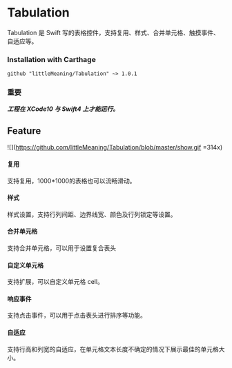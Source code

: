 # Tabulation
Tabulation 是 Swift 写的表格控件，支持复用、样式、合并单元格、触摸事件、自适应等。

### Installation with Carthage

```ogdl
github "littleMeaning/Tabulation" ~> 1.0.1
```

### 重要
***工程在 XCode10 与 Swift4 上才能运行。***

## Feature

![](https://github.com/littleMeaning/Tabulation/blob/master/show.gif =314x)

#### 复用
支持复用，1000*1000的表格也可以流畅滑动。

#### 样式
样式设置，支持行列间距、边界线宽、颜色及行列锁定等设置。

#### 合并单元格
支持合并单元格，可以用于设置复合表头

#### 自定义单元格
支持扩展，可以自定义单元格 cell。

#### 响应事件
支持点击事件，可以用于点击表头进行排序等功能。

#### 自适应
支持行高和列宽的自适应，在单元格文本长度不确定的情况下展示最佳的单元格大小。

